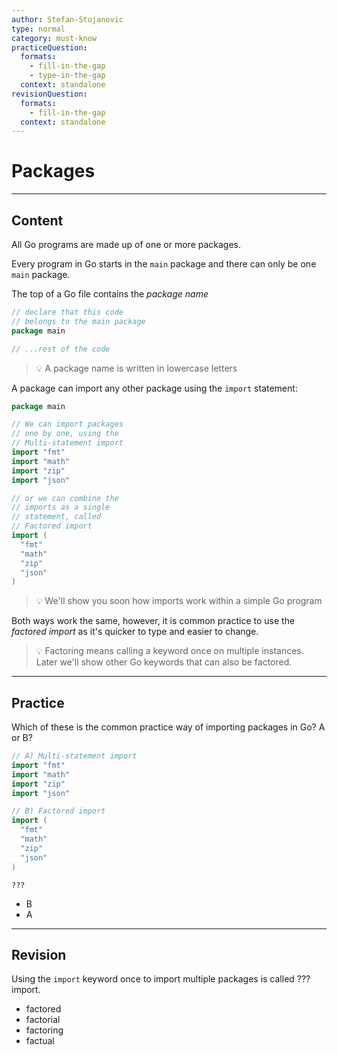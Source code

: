 ```yaml
---
author: Stefan-Stojanovic
type: normal
category: must-know
practiceQuestion:
  formats:
    - fill-in-the-gap
    - type-in-the-gap
  context: standalone
revisionQuestion:
  formats:
    - fill-in-the-gap
  context: standalone
---
```


# Packages


---

## Content

All Go programs are made up of one or more packages.

Every program in Go starts in the `main` package and there can only be one `main` package.

The top of a Go file contains the *package name*

```go
// declare that this code
// belongs to the main package
package main

// ...rest of the code
```

> 💡 A package name is written in lowercase letters

A package can import any other package using the `import` statement:

```go
package main

// We can import packages
// one by one, using the
// Multi-statement import
import "fmt"
import "math"
import "zip"
import "json"

// or we can combine the
// imports as a single
// statement, called
// Factored import
import (
  "fmt"
  "math"
  "zip"
  "json"
)
```

> 💡 We'll show you soon how imports work within a simple Go program

Both ways work the same, however, it is common practice to use the *factored import* as it's quicker to type and easier to change.

> 💡 Factoring means calling a keyword once on multiple instances. Later we'll show other Go keywords that can also be factored.


---

## Practice

Which of these is the common practice way of importing packages in Go? A or B?

```go
// A) Multi-statement import
import "fmt"
import "math"
import "zip"
import "json"

// B) Factored import
import (
  "fmt"
  "math"
  "zip"
  "json"
)
```

```plain-text
???
```

- B
- A


---

## Revision

Using the `import` keyword once to import multiple packages is called ??? import.

- factored
- factorial
- factoring
- factual
